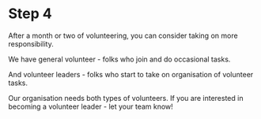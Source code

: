 # Step 4

After a month or two of volunteering, you can consider taking on more responsibility.

We have general volunteer - folks who join and do occasional tasks.

And volunteer leaders - folks who start to take on organisation of volunteer tasks.

Our organisation needs both types of volunteers. If you are interested in becoming a volunteer leader - let your team know!
